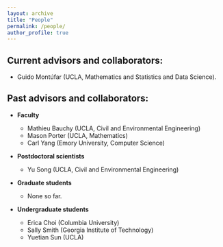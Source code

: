 ```yaml
---
layout: archive
title: "People"
permalink: /people/
author_profile: true
---
```


## Current advisors and collaborators:
* Guido Montúfar (UCLA, Mathematics and Statistics and Data Science).

## Past advisors and collaborators:
* **Faculty**
  - Mathieu Bauchy (UCLA, Civil and Environmental Engineering)
  - Mason Porter (UCLA, Mathematics)
  - Carl Yang (Emory University, Computer Science)

* **Postdoctoral scientists**
  - Yu Song (UCLA, Civil and Environmental Engineering)

* **Graduate students**
  - None so far.

* **Undergraduate students**
  - Erica Choi (Columbia University)
  - Sally Smith (Georgia Institute of Technology)
  - Yuetian Sun (UCLA)

